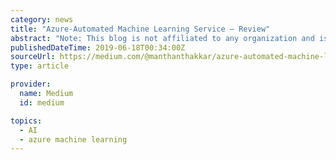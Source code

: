 ```yaml
---
category: news
title: "Azure-Automated Machine Learning Service — Review"
abstract: "Note: This blog is not affiliated to any organization and is solely my personal review. Have you ever wanted to build a simple machine learning model quickly to perform any basic task such as forecasting or classification? Have you ever struggled in ..."
publishedDateTime: 2019-06-18T00:34:00Z
sourceUrl: https://medium.com/@manthanthakkar/azure-automated-machine-learning-service-review-a38c7df156a2
type: article

provider:
  name: Medium
  id: medium

topics:
  - AI
  - azure machine learning
---
```

